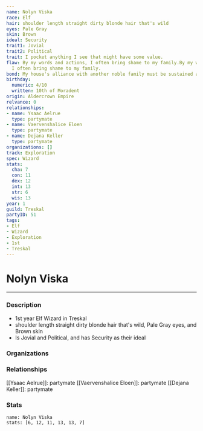 ```yaml
---
name: Nolyn Viska
race: Elf
hair: shoulder length straight dirty blonde hair that's wild
eyes: Pale Gray
skin: Brown
ideal: Security
trait1: Jovial
trait2: Political
trait: I pocket anything I see that might have some value.
flaw: By my words and actions, I often bring shame to my family.By my words and actions,
  I often bring shame to my family.
bond: My house's alliance with another noble family must be sustained at all costs.
birthday:
  numeric: 4/10
  written: 10th of Moradent
origin: Aldercrown Empire
relvance: 0
relationships:
- name: Ysaac Aelrue
  type: partymate
- name: Vaervenshalice Eloen
  type: partymate
- name: Dejana Keller
  type: partymate
organizations: []
track: Exploration
spec: Wizard
stats:
  cha: 7
  con: 11
  dex: 12
  int: 13
  str: 6
  wis: 13
year: 1
guild: Treskal
partyID: 51
tags:
- Elf
- Wizard
- Exploration
- 1st
- Treskal
---
```

# Nolyn Viska
---
### Description
- 1st year Elf Wizard in Treskal
- shoulder length straight dirty blonde hair that's wild, Pale Gray eyes, and Brown skin
- Is Jovial and Political, and has Security as their ideal

### Organizations
### Relationships
[[Ysaac Aelrue]]: partymate
[[Vaervenshalice Eloen]]: partymate
[[Dejana Keller]]: partymate
### Stats
```statblock
name: Nolyn Viska
stats: [6, 12, 11, 13, 13, 7]
```